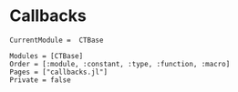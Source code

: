# Callbacks

```@meta
CurrentModule =  CTBase
```

```@autodocs
Modules = [CTBase]
Order = [:module, :constant, :type, :function, :macro]
Pages = ["callbacks.jl"]
Private = false
```
